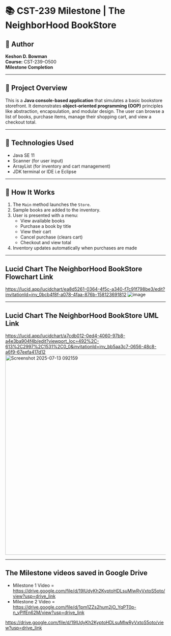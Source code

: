 # 📚 CST-239 Milestone | The NeighborHood BookStore 

## 👤 Author
**Keshon D. Bowman**  
**Course:** CST-239-O500  
**Milestone Completion**  

---

## 📌 Project Overview

This is a **Java console-based application** that simulates a basic bookstore storefront. It demonstrates **object-oriented programming (OOP)** principles like abstraction, encapsulation, and modular design. The user can browse a list of books, purchase items, manage their shopping cart, and view a checkout total.

---

## 🧱 Technologies Used

- Java SE 11
- Scanner (for user input)
- ArrayList (for inventory and cart management)
- JDK terminal or IDE i.e Eclipse

---

## 🔁 How It Works

1. The `Main` method launches the `Store`.
2. Sample books are added to the inventory.
3. User is presented with a menu:
   - View available books
   - Purchase a book by title
   - View their cart
   - Cancel purchase (clears cart)
   - Checkout and view total
4. Inventory updates automatically when purchases are made

---

## Lucid Chart The NeighborHood BookStore Flowchart Link
https://lucid.app/lucidchart/ea8d5261-0364-4f5c-a340-f7c91f798be3/edit?invitationId=inv_0bcb4f8f-a078-4faa-876b-158123691812
![image](https://github.com/user-attachments/assets/fa42c483-a254-41af-838a-1310ac2de268)

--- 

## Lucid Chart The NeighborHood BookStore UML Link

https://lucid.app/lucidchart/a7cdb012-0ed4-4060-97b8-a4e3ba904f4b/edit?viewport_loc=492%2C-613%2C2997%2C1531%2C0_0&invitationId=inv_bb5aa3c7-0656-48c8-a6f9-67eefa417d12
<img width="1110" height="627" alt="Screenshot 2025-07-13 092159" src="https://github.com/user-attachments/assets/663dc9c7-2244-46ce-a46d-7986924a2ac6" />



--- 

## The Milestone videos saved in Google Drive
- Milestone 1 Video = https://drive.google.com/file/d/19lUdyKh2KyptoHDLsuMlwRyVxtoS5oto/view?usp=drive_link
- Milestone 2 Video = https://drive.google.com/file/d/1pm1ZZs2hum2jO_YqPT0p-n_vPlfEn62M/view?usp=drive_link

https://drive.google.com/file/d/19lUdyKh2KyptoHDLsuMlwRyVxtoS5oto/view?usp=drive_link
